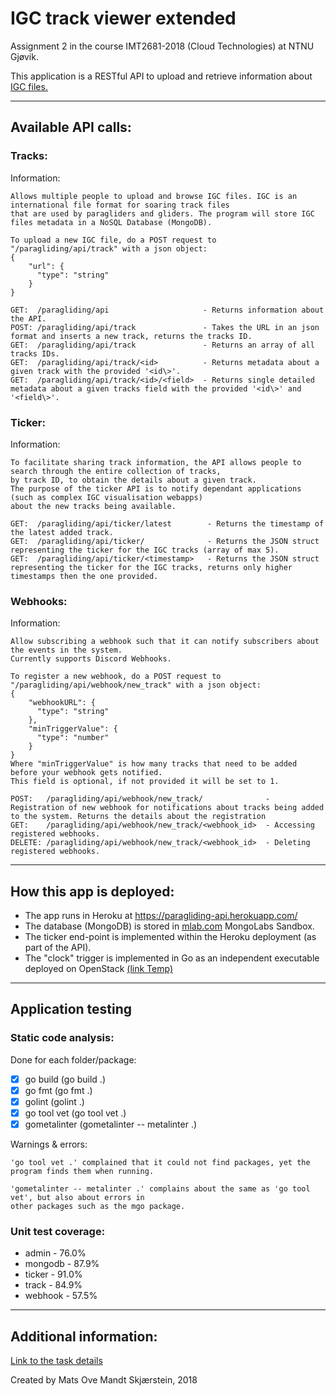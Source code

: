 # IGC track viewer extended
Assignment 2 in the course IMT2681-2018 (Cloud Technologies) at NTNU Gjøvik.

This application is a RESTful API to upload and retrieve information about [IGC files.](https://www.fai.org/sites/default/files/documents/igc_fr_spec_with_al4a_2016-4-10.pdf)

***

## Available API calls:
### Tracks:
Information:
```
Allows multiple people to upload and browse IGC files. IGC is an international file format for soaring track files
that are used by paragliders and gliders. The program will store IGC files metadata in a NoSQL Database (MongoDB).

To upload a new IGC file, do a POST request to "/paragliding/api/track" with a json object:
{
    "url": {
      "type": "string"
    }
}
```
```
GET:  /paragliding/api                     - Returns information about the API.
POST: /paragliding/api/track               - Takes the URL in an json format and inserts a new track, returns the tracks ID.
GET:  /paragliding/api/track               - Returns an array of all tracks IDs.
GET:  /paragliding/api/track/<id>          - Returns metadata about a given track with the provided '<id\>'.
GET:  /paragliding/api/track/<id>/<field>  - Returns single detailed metadata about a given tracks field with the provided '<id\>' and '<field\>'.
```

### Ticker:
Information:
```
To facilitate sharing track information, the API allows people to search through the entire collection of tracks,
by track ID, to obtain the details about a given track.
The purpose of the ticker API is to notify dependant applications (such as complex IGC visualisation webapps)
about the new tracks being available.
```
```
GET:  /paragliding/api/ticker/latest        - Returns the timestamp of the latest added track.
GET:  /paragliding/api/ticker/              - Returns the JSON struct representing the ticker for the IGC tracks (array of max 5).
GET:  /paragliding/api/ticker/<timestamp>   - Returns the JSON struct representing the ticker for the IGC tracks, returns only higher timestamps then the one provided.
```

### Webhooks:
Information:
```
Allow subscribing a webhook such that it can notify subscribers about the events in the system.
Currently supports Discord Webhooks.

To register a new webhook, do a POST request to "/paragliding/api/webhook/new_track" with a json object:
{
    "webhookURL": {
      "type": "string"
    },
    "minTriggerValue": {
      "type": "number"
    }
}
Where "minTriggerValue" is how many tracks that need to be added before your webhook gets notified.
This field is optional, if not provided it will be set to 1.
```
```
POST:   /paragliding/api/webhook/new_track/              - Registration of new webhook for notifications about tracks being added to the system. Returns the details about the registration
GET:    /paragliding/api/webhook/new_track/<webhook_id>  - Accessing registered webhooks.
DELETE: /paragliding/api/webhook/new_track/<webhook_id>  - Deleting registered webhooks.
```

***

## How this app is deployed:
 * The app runs in Heroku at https://paragliding-api.herokuapp.com/
 * The database (MongoDB) is stored in [mlab.com](https://mlab.com/) MongoLabs Sandbox.
 * The ticker end-point is implemented within the Heroku deployment (as part of the API).
 * The "clock" trigger is implemented in Go as an independent executable deployed on OpenStack [(link Temp)](https://google.com)

***
## Application testing

### Static code analysis:
Done for each folder/package:
- [x] go build     (go build .)
- [x] go fmt       (go fmt .)
- [x] golint       (golint .)
- [x] go tool vet  (go tool vet .)
- [x] gometalinter (gometalinter -- metalinter .)

Warnings & errors:
```
'go tool vet .' complained that it could not find packages, yet the program finds them when running.

'gometalinter -- metalinter .' complains about the same as 'go tool vet', but also about errors in
other packages such as the mgo package.
```

### Unit test coverage:
 * admin   - 76.0%
 * mongodb - 87.9%
 * ticker  - 91.0%
 * track   - 84.9%
 * webhook - 57.5%

***

## Additional information:

[Link to the task details](https://github.com/mats93/paragliding/blob/testing/TaskDetails.md)

Created by Mats Ove Mandt Skjærstein, 2018
